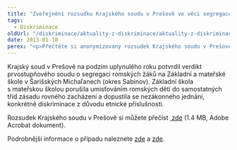 ```yaml
---
title: "Zveřejnění rozsudku Krajského soudu v Prešově ve věci segregace romských žáků na Slovensku"
tags:
  - Diskriminace
oldUrl: "/diskriminace/aktuality-z-diskriminace/aktuality-z-diskriminace-2013/zverejneni-rozsudku-krajskeho-soudu-v-presove-ve-veci-segregace-romskych-zaku-na-slovensk/"
date: 2013-01-10
perex: "<p>Přečtěte si anonymizovaný rozsudek Krajského soudu v Prešově, dle kterého musí základní škola ve Šarišských Michaľanech ukončit segregaci romských dětí. </p>"
---
```


<!-- imported from the old website -->

<p class="align-blok">Krajský soud v Prešově na podzim uplynulého roku potvrdil verdikt prvostupňového soudu o segregaci romských žáků na Základní a mateřské škole v Šarišských Michaľanech (okres Sabinov). Základní škola s mateřskou školou porušila umisťováním romských dětí do samostatných tříd zásadu rovného zacházení a dopustila se nezákonného jednání, konkrétně diskriminace z důvodu etnické příslušnosti. </p><p>Rozsudek Krajského soudu v Prešově si můžete přečíst <a title="Otevření do nového okna" href="/uploads-import/DISKRIMINACE/aktuality/druhostupnovy_rozsudok_KS_Presov.pdf" target="_blank"> zde</a> (1.4 MB, Adobe Acrobat dokument).</p><p>Podrobnější informace o případu naleznete <a href="http://www.ochrance.cz/diskriminace/aktuality-z-diskriminace/aktuality-z-diskriminace-2012/slovensky-soud-se-postavil-proti-segregaci-romskych-deti-ve-skolach/">zde</a> a <a href="http://www.ochrance.cz/diskriminace/aktuality-z-diskriminace/aktuality-z-diskriminace-2012/segregace-romskych-zaku-na-slovensku/">zde</a>.</p>

